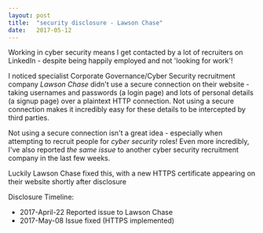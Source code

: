 ```yaml
---
layout: post
title:  "security disclosure - Lawson Chase"
date:   2017-05-12
---
```


Working in cyber security means I get contacted by a lot of recruiters on LinkedIn - despite being happily employed and not 'looking for work'!

I noticed specialist Corporate Governance/Cyber Security recruitment company *Lawson Chase* didn't use a secure connection on their website - taking usernames and passwords (a login page) and lots of personal details (a signup page) over a plaintext HTTP connection. Not using a secure connection makes it incredibly easy for these details to be intercepted by third parties.

Not using a secure connection isn't a great idea - especially when attempting to recruit people for *cyber security* roles! Even more incredibly, I've also reported *the same issue* to another cyber security recruitment company in the last few weeks. 

Luckily Lawson Chase fixed this, with a new HTTPS certificate appearing on their website shortly after disclosure


Disclosure Timeline:
* 2017-April-22 Reported issue to Lawson Chase
* 2017-May-08 Issue fixed (HTTPS implemented)